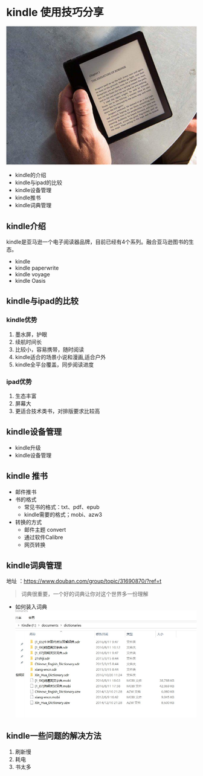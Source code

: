  # kindle 使用技巧分享
 
  ![avatar](../image/1.jpeg)
  
  - kindle的介绍
  - kindle与ipad的比较
  - kindle设备管理
  - kindle推书
  - kindle词典管理
 
 ## kindle介绍
kindle是亚马逊一个电子阅读器品牌，目前已经有4个系列。融合亚马逊图书的生态。
 * kindle 
 * kindle paperwrite
 * kindle voyage
 * kindle Oasis

 ## kindle与ipad的比较
 ### kindle优势
 1. 墨水屏，护眼
 2. 续航时间长
 3. 比较小，容易携带，随时阅读
 4. kindle适合的场景小说和漫画,适合户外
 5. kindle全平台覆盖，同步阅读进度
 
 ### ipad优势
 1. 生态丰富
 2. 屏幕大
 3. 更适合技术类书，对排版要求比较高
 
 ## kindle设备管理
  - kindle升级
  - kindle设备管理
 
 ## kindle 推书
 - 邮件推书
 - 书的格式
    - 常见书的格式：txt、pdf、epub 
    - kindle需要的格式；mobi、azw3
 - 转换的方式
    - 邮件主题 convert
    - 通过软件Calibre
    - 网页转换
    
 ## kindle词典管理
 地址 ：https://www.douban.com/group/topic/31690870/?ref=t
 >词典很重要，一个好的词典让你对这个世界多一份理解
 - 如何装入词典
 ![avatar](../image/menu.saveimg.savepath20181226234927.jpg)
 
 ## kindle一些问题的解决方法
 1. 刷新慢
 2. 耗电
 3. 书太多
  
